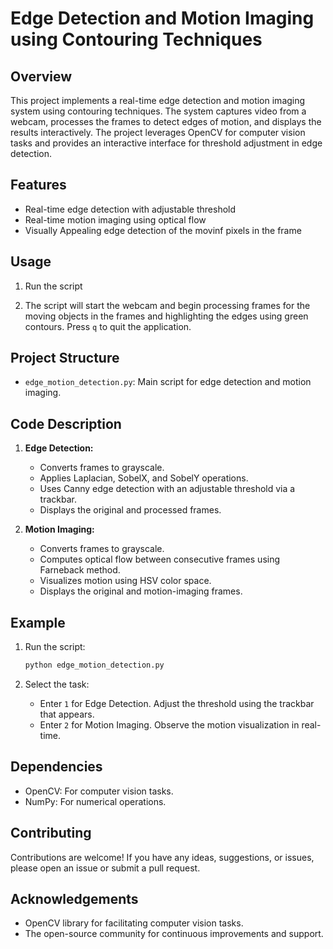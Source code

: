 # Edge Detection and Motion Imaging using Contouring Techniques

## Overview

This project implements a real-time edge detection and motion imaging system using contouring techniques. The system captures video from a webcam, processes the frames to detect edges of motion, and displays the results interactively. The project leverages OpenCV for computer vision tasks and provides an interactive interface for threshold adjustment in edge detection.

## Features

- Real-time edge detection with adjustable threshold
- Real-time motion imaging using optical flow
- Visually Appealing edge detection of the movinf pixels in the frame
  
## Usage

1. Run the script

2. The script will start the webcam and begin processing frames for the moving objects in the frames and highlighting the edges using green contours. Press `q` to quit the application.

## Project Structure

- `edge_motion_detection.py`: Main script for edge detection and motion imaging.

## Code Description

1. **Edge Detection:**
    - Converts frames to grayscale.
    - Applies Laplacian, SobelX, and SobelY operations.
    - Uses Canny edge detection with an adjustable threshold via a trackbar.
    - Displays the original and processed frames.

2. **Motion Imaging:**
    - Converts frames to grayscale.
    - Computes optical flow between consecutive frames using Farneback method.
    - Visualizes motion using HSV color space.
    - Displays the original and motion-imaging frames.

## Example

1. Run the script:
   ```sh
   python edge_motion_detection.py
   ```

2. Select the task:
   - Enter `1` for Edge Detection. Adjust the threshold using the trackbar that appears.
   - Enter `2` for Motion Imaging. Observe the motion visualization in real-time.

## Dependencies

- OpenCV: For computer vision tasks.
- NumPy: For numerical operations.

## Contributing

Contributions are welcome! If you have any ideas, suggestions, or issues, please open an issue or submit a pull request.

## Acknowledgements

- OpenCV library for facilitating computer vision tasks.
- The open-source community for continuous improvements and support.
